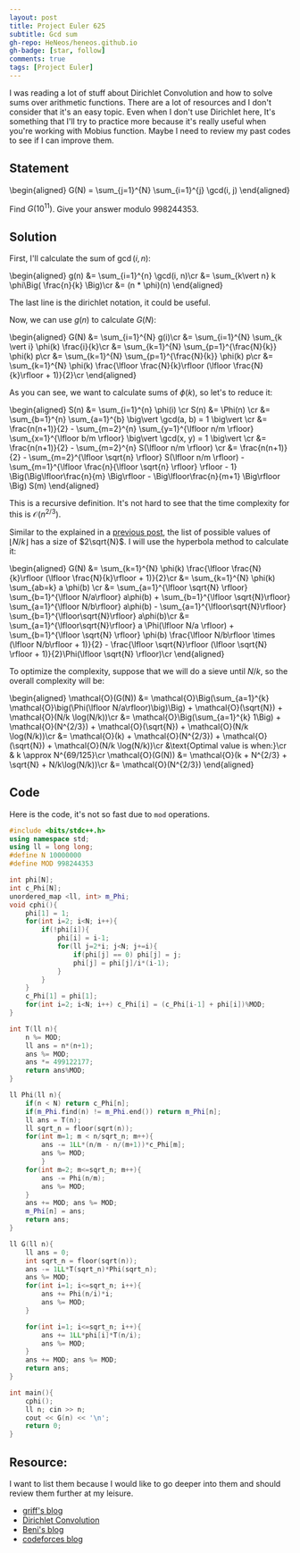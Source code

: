```yaml
---
layout: post
title: Project Euler 625
subtitle: Gcd sum
gh-repo: HeNeos/heneos.github.io
gh-badge: [star, follow]
comments: true
tags: [Project Euler]
---
```


I was reading a lot of stuff about Dirichlet Convolution and how to solve sums over arithmetic functions. There are a lot of resources and I don't consider that it's an easy topic. Even when I don't use Dirichlet here, It's something that I'll try to practice more because it's really useful when you're working with Mobius function. Maybe I need to review my past codes to see if I can improve them.

## Statement

\begin{aligned}
    G(N) = \sum_{j=1}^{N} \sum_{i=1}^{j} \gcd(i, j)
\end{aligned}

Find $G(10^{11})$. Give your answer modulo $998244353$.

## Solution

First, I'll calculate the sum of $\gcd(i, n)$:

\begin{aligned}
    g(n) &= \sum_{i=1}^{n} \gcd(i, n)\cr
    &= \sum_{k\vert n} k \phi\Big( \frac{n}{k} \Big)\cr
    &= (n * \phi)(n)
\end{aligned}

The last line is the dirichlet notation, it could be useful.

Now, we can use $g(n)$ to calculate $G(N)$:

\begin{aligned}
    G(N) &= \sum_{i=1}^{N} g(i)\cr
    &= \sum_{i=1}^{N} \sum_{k \vert i} \phi(k) \frac{i}{k}\cr
    &= \sum_{k=1}^{N} \sum_{p=1}^{\frac{N}{k}} \phi(k) p\cr
    &= \sum_{k=1}^{N} \sum_{p=1}^{\frac{N}{k}} \phi(k) p\cr
    &= \sum_{k=1}^{N} \phi(k) \frac{\lfloor \frac{N}{k}\rfloor (\lfloor \frac{N}{k}\rfloor + 1)}{2}\cr
\end{aligned}

As you can see, we want to calculate sums of $\phi(k)$, so let's to reduce it:

\begin{aligned}
    S(n) &= \sum_{i=1}^{n} \phi(i) \cr
    S(n) &= \Phi(n) \cr
    &= \sum_{b=1}^{n} \sum_{a=1}^{b} \big\vert \gcd(a, b) = 1 \big\vert \cr
    &= \frac{n(n+1)}{2} - \sum_{m=2}^{n} \sum_{y=1}^{\lfloor n/m \rfloor} \sum_{x=1}^{\lfloor b/m \rfloor} \big\vert \gcd(x, y) = 1 \big\vert \cr
    &= \frac{n(n+1)}{2} - \sum_{m=2}^{n} S(\lfloor n/m \rfloor) \cr
    &= \frac{n(n+1)}{2} - \sum_{m=2}^{\lfloor \sqrt{n} \rfloor} S(\lfloor n/m \rfloor) - \sum_{m=1}^{\lfloor \frac{n}{\lfloor \sqrt{n} \rfloor} \rfloor - 1} \Big(\Big\lfloor\frac{n}{m} \Big\rfloor - \Big\lfloor\frac{n}{m+1} \Big\rfloor \Big) S(m)
\end{aligned}

This is a recursive definition. It's not hard to see that the time complexity for this is $\mathcal{O}(n^{2/3})$.

Similar to the explained in a [previous post](https://heneos.github.io/2023-03-26-spoj-gcdex/), the list of possible values of $\lfloor N/k \rfloor$ has a size of $2\sqrt{N}$. I will use the hyperbola method to calculate it:

\begin{aligned}
    G(N) &= \sum_{k=1}^{N} \phi(k) \frac{\lfloor \frac{N}{k}\rfloor (\lfloor \frac{N}{k}\rfloor + 1)}{2}\cr
    &= \sum_{k=1}^{N} \phi(k) \sum_{ab=k} a \phi(b) \cr
    &= \sum_{a=1}^{\lfloor \sqrt{N} \rfloor} \sum_{b=1}^{\lfloor N/a\rfloor} a\phi(b) + \sum_{b=1}^{\lfloor \sqrt{N}\rfloor} \sum_{a=1}^{\lfloor N/b\rfloor} a\phi(b) - \sum_{a=1}^{\lfloor\sqrt{N}\rfloor} \sum_{b=1}^{\lfloor\sqrt{N}\rfloor} a\phi(b)\cr
    &= \sum_{a=1}^{\lfloor\sqrt{N}\rfloor} a \Phi(\lfloor N/a \rfloor) + \sum_{b=1}^{\lfloor \sqrt{N} \rfloor} \phi(b) \frac{\lfloor N/b\rfloor \times (\lfloor N/b\rfloor + 1)}{2} - \frac{\lfloor \sqrt{N}\rfloor (\lfloor \sqrt{N} \rfloor + 1)}{2}\Phi(\lfloor \sqrt{N} \rfloor)\cr
\end{aligned}

To optimize the complexity, suppose that we will do a sieve until $N/k$, so the overall complexity will be:

\begin{aligned}
    \mathcal{O}(G(N)) &= \mathcal{O}\Big(\sum_{a=1}^{k} \mathcal{O}\big(\Phi(\lfloor N/a\rfloor)\big)\Big) + \mathcal{O}(\sqrt{N}) + \mathcal{O}(N/k \log(N/k))\cr
    &= \mathcal{O}\Big(\sum_{a=1}^{k} 1\Big) + \mathcal{O}(N^{2/3}) + \mathcal{O}(\sqrt{N}) + \mathcal{O}(N/k \log(N/k))\cr
    &= \mathcal{O}(k) + \mathcal{O}(N^{2/3}) + \mathcal{O}(\sqrt{N}) + \mathcal{O}(N/k \log(N/k))\cr
    &\text{Optimal value is when:}\cr
    & k \approx N^{69/125}\cr
    \mathcal{O}(G(N)) &= \mathcal{O}(k + N^{2/3} + \sqrt{N} + N/k\log(N/k))\cr
    &= \mathcal{O}(N^{2/3})
\end{aligned}

## Code

Here is the code, it's not so fast due to `mod` operations.

```cpp
#include <bits/stdc++.h>
using namespace std;
using ll = long long;
#define N 10000000
#define MOD 998244353

int phi[N];
int c_Phi[N];
unordered_map <ll, int> m_Phi;
void cphi(){
    phi[1] = 1;
    for(int i=2; i<N; i++){
        if(!phi[i]){
            phi[i] = i-1;
            for(ll j=2*i; j<N; j+=i){
                if(phi[j] == 0) phi[j] = j;
                phi[j] = phi[j]/i*(i-1);
            }
        }
    }
    c_Phi[1] = phi[1];
    for(int i=2; i<N; i++) c_Phi[i] = (c_Phi[i-1] + phi[i])%MOD;
}

int T(ll n){
    n %= MOD;
    ll ans = n*(n+1);
    ans %= MOD;
    ans *= 499122177;
    return ans%MOD;
}

ll Phi(ll n){
    if(n < N) return c_Phi[n];
    if(m_Phi.find(n) != m_Phi.end()) return m_Phi[n];
    ll ans = T(n);
    ll sqrt_n = floor(sqrt(n));
    for(int m=1; m < n/sqrt_n; m++){
        ans -= 1LL*(n/m - n/(m+1))*c_Phi[m];
        ans %= MOD;
        }
    for(int m=2; m<=sqrt_n; m++){
        ans -= Phi(n/m);
        ans %= MOD;
    }
    ans += MOD; ans %= MOD;
    m_Phi[n] = ans;
    return ans;
}

ll G(ll n){
    ll ans = 0;
    int sqrt_n = floor(sqrt(n));
    ans -= 1LL*T(sqrt_n)*Phi(sqrt_n);
    ans %= MOD;
    for(int i=1; i<=sqrt_n; i++){
        ans += Phi(n/i)*i;
        ans %= MOD;
    }

    for(int i=1; i<=sqrt_n; i++){
        ans += 1LL*phi[i]*T(n/i);
        ans %= MOD;
    }
    ans += MOD; ans %= MOD;
    return ans;
}

int main(){
    cphi();
    ll n; cin >> n;
    cout << G(n) << '\n';
    return 0;
}
```

## Resource:

I want to list them because I would like to go deeper into them and should review them further at my leisure.

- [griff's blog](https://gbroxey.github.io/blog/2023/04/30/mult-sum-1.html#powerful-numbers-trick)
- [Dirichlet Convolution](https://en.wikipedia.org/wiki/Dirichlet_convolution)
- [Beni's blog](https://mathproblems123.wordpress.com/2018/05/10/sum-of-the-euler-totient-function/)
- [codeforces blog](https://codeforces.com/blog/entry/54150)
